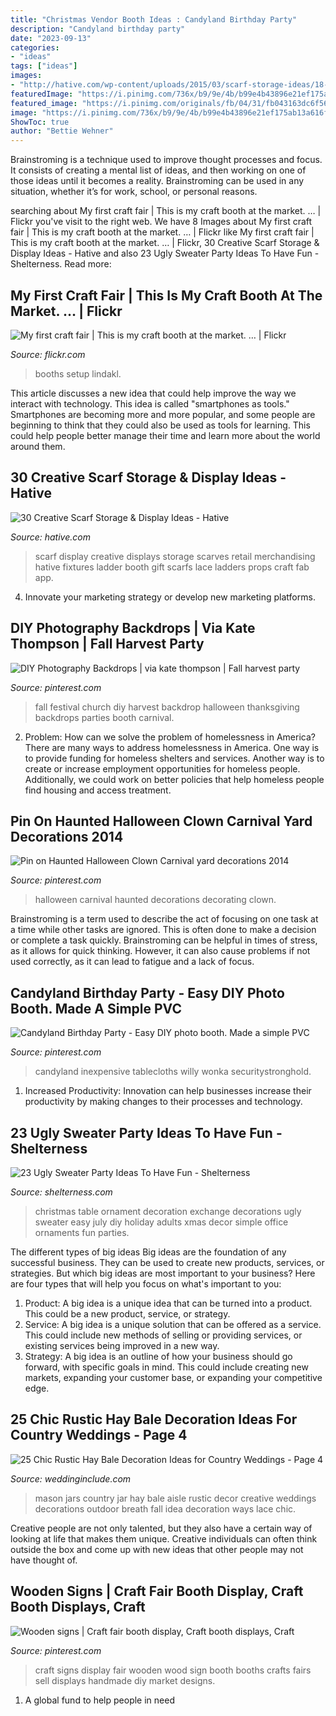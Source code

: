 ```yaml
---
title: "Christmas Vendor Booth Ideas : Candyland Birthday Party"
description: "Candyland birthday party"
date: "2023-09-13"
categories:
- "ideas"
tags: ["ideas"]
images:
- "http://hative.com/wp-content/uploads/2015/03/scarf-storage-ideas/18-creative-scarf-storage-and-display-ideas.jpg"
featuredImage: "https://i.pinimg.com/736x/b9/9e/4b/b99e4b43896e21ef175ab13a616f2bb9.jpg"
featured_image: "https://i.pinimg.com/originals/fb/04/31/fb043163dc6f56d4073467e32531494c.jpg"
image: "https://i.pinimg.com/736x/b9/9e/4b/b99e4b43896e21ef175ab13a616f2bb9.jpg"
ShowToc: true
author: "Bettie Wehner"
---
```



Brainstroming is a technique used to improve thought processes and focus. It consists of creating a mental list of ideas, and then working on one of those ideas until it becomes a reality. Brainstroming can be used in any situation, whether it’s for work, school, or personal reasons.

	

		
searching about My first craft fair | This is my craft booth at the market. … | Flickr you've visit to the right web. We have 8 Images about My first craft fair | This is my craft booth at the market. … | Flickr like My first craft fair | This is my craft booth at the market. … | Flickr, 30 Creative Scarf Storage &amp; Display Ideas - Hative and also 23 Ugly Sweater Party Ideas To Have Fun - Shelterness. Read more:
		
    
## My First Craft Fair | This Is My Craft Booth At The Market. … | Flickr

<img loading=lazy src="https://c1.staticflickr.com/5/4106/5175982750_fc58b357b3_b.jpg" onerror="this.onerror=null;this.src='https://tse4.mm.bing.net/th?id=OIP.gq0NOF6tzEMlFfy_MeuSNQHaJ4&amp;pid=15.1';" alt="My first craft fair | This is my craft booth at the market. … | Flickr">

_Source: flickr.com_

>booths setup lindakl. 

	

This article discusses a new idea that could help improve the way we interact with technology. This idea is called "smartphones as tools." Smartphones are becoming more and more popular, and some people are beginning to think that they could also be used as tools for learning. This could help people better manage their time and learn more about the world around them.

    
## 30 Creative Scarf Storage &amp; Display Ideas - Hative

<img loading=lazy src="http://hative.com/wp-content/uploads/2015/03/scarf-storage-ideas/18-creative-scarf-storage-and-display-ideas.jpg" onerror="this.onerror=null;this.src='https://tse1.mm.bing.net/th?id=OIP.c5J0HupbKDhjwNlEKR3-MwHaMY&amp;pid=15.1';" alt="30 Creative Scarf Storage &amp; Display Ideas - Hative">

_Source: hative.com_

>scarf display creative displays storage scarves retail merchandising hative fixtures ladder booth gift scarfs lace ladders props craft fab app. 

	

4. Innovate your marketing strategy or develop new marketing platforms.

    
## DIY Photography Backdrops | Via Kate Thompson | Fall Harvest Party

<img loading=lazy src="https://i.pinimg.com/originals/fb/04/31/fb043163dc6f56d4073467e32531494c.jpg" onerror="this.onerror=null;this.src='https://tse2.mm.bing.net/th?id=OIP.KwWfwIjq1FG5hHwyoWHCzwHaJ3&amp;pid=15.1';" alt="DIY Photography Backdrops | via kate thompson | Fall harvest party">

_Source: pinterest.com_

>fall festival church diy harvest backdrop halloween thanksgiving backdrops parties booth carnival. 

	

2. Problem:
How can we solve the problem of homelessness in America?
There are many ways to address homelessness in America. One way is to provide funding for homeless shelters and services. Another way is to create or increase employment opportunities for homeless people. Additionally, we could work on better policies that help homeless people find housing and access treatment.

    
## Pin On Haunted Halloween Clown Carnival Yard Decorations 2014

<img loading=lazy src="https://i.pinimg.com/736x/39/ce/be/39cebe6257d1a976c28c6a6a3cbd7c53--halloween-clown-halloween-carnival.jpg" onerror="this.onerror=null;this.src='https://tse1.mm.bing.net/th?id=OIP.7gzWI077SQJjaLjwbOp1BQHaJ3&amp;pid=15.1';" alt="Pin on Haunted Halloween Clown Carnival yard decorations 2014">

_Source: pinterest.com_

>halloween carnival haunted decorations decorating clown. 

	

Brainstroming is a term used to describe the act of focusing on one task at a time while other tasks are ignored. This is often done to make a decision or complete a task quickly. Brainstroming can be helpful in times of stress, as it allows for quick thinking. However, it can also cause problems if not used correctly, as it can lead to fatigue and a lack of focus.

    
## Candyland Birthday Party - Easy DIY Photo Booth. Made A Simple PVC

<img loading=lazy src="https://i.pinimg.com/736x/b9/9e/4b/b99e4b43896e21ef175ab13a616f2bb9.jpg" onerror="this.onerror=null;this.src='https://tse4.mm.bing.net/th?id=OIP.q4ieLOCXd-aCNZjF0cpIdAHaNK&amp;pid=15.1';" alt="Candyland Birthday Party - Easy DIY photo booth. Made a simple PVC">

_Source: pinterest.com_

>candyland inexpensive tablecloths willy wonka securitystronghold. 

	

1. Increased Productivity: Innovation can help businesses increase their productivity by making changes to their processes and technology.

    
## 23 Ugly Sweater Party Ideas To Have Fun - Shelterness

<img loading=lazy src="https://i.shelterness.com/2016/12/09-hang-green-and-red-ornaments-over-the-table.jpg" onerror="this.onerror=null;this.src='https://tse2.mm.bing.net/th?id=OIP.hogpJN-oRAazUBWnHNmhsQHaLI&amp;pid=15.1';" alt="23 Ugly Sweater Party Ideas To Have Fun - Shelterness">

_Source: shelterness.com_

>christmas table ornament decoration exchange decorations ugly sweater easy july diy holiday adults xmas decor simple office ornaments fun parties. 

	

The different types of big ideas
Big ideas are the foundation of any successful business. They can be used to create new products, services, or strategies. But which big ideas are most important to your business? Here are four types that will help you focus on what's important to you: 
1. Product: A big idea is a unique idea that can be turned into a product. This could be a new product, service, or strategy. 
2. Service: A big idea is a unique solution that can be offered as a service. This could include new methods of selling or providing services, or existing services being improved in a new way. 
3. Strategy: A big idea is an outline of how your business should go forward, with specific goals in mind. This could include creating new markets, expanding your customer base, or expanding your competitive edge.

    
## 25 Chic Rustic Hay Bale Decoration Ideas For Country Weddings - Page 4

<img loading=lazy src="http://www.weddinginclude.com/wp-content/uploads/2017/05/Love-this-idea-hay-bale-and-babys-breath-decorations-for-an-outdoor-country-wedding.jpg" onerror="this.onerror=null;this.src='https://tse2.mm.bing.net/th?id=OIP._NTBYFwDSOB4THcgnNCiBwHaHa&amp;pid=15.1';" alt="25 Chic Rustic Hay Bale Decoration Ideas for Country Weddings - Page 4">

_Source: weddinginclude.com_

>mason jars country jar hay bale aisle rustic decor creative weddings decorations outdoor breath fall idea decoration ways lace chic. 

	

Creative people are not only talented, but they also have a certain way of looking at life that makes them unique. Creative individuals can often think outside the box and come up with new ideas that other people may not have thought of.

    
## Wooden Signs | Craft Fair Booth Display, Craft Booth Displays, Craft

<img loading=lazy src="https://i.pinimg.com/736x/ee/8a/31/ee8a314b1cbc398c0eca0670ed5860ae.jpg" onerror="this.onerror=null;this.src='https://tse4.mm.bing.net/th?id=OIP._KwpXdMrCTDmCgPtMKXAcAHaJ3&amp;pid=15.1';" alt="Wooden signs | Craft fair booth display, Craft booth displays, Craft">

_Source: pinterest.com_

>craft signs display fair wooden wood sign booth booths crafts fairs sell displays handmade diy market designs. 

	

1. A global fund to help people in need 

